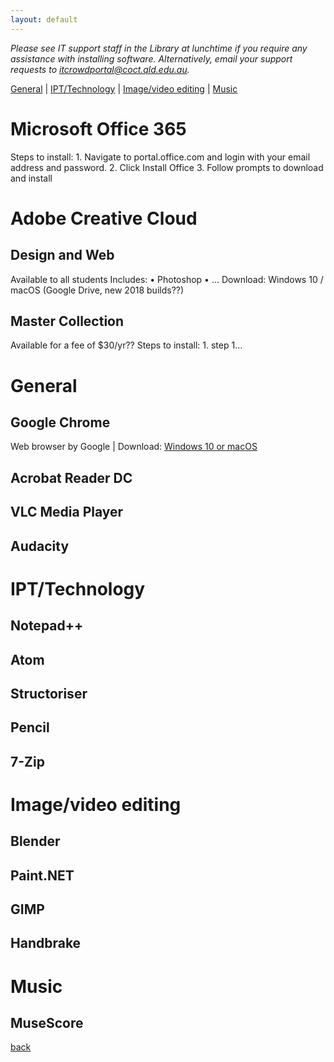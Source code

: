 ```yaml
---
layout: default
---
```


_Please see IT support staff in the Library at lunchtime if you require any assistance with installing software. Alternatively, email your support requests to itcrowdportal@coct.qld.edu.au._

[General](#general) | [IPT/Technology](#ipt) | [Image/video editing](#img) | [Music](#music)

# [](#o365)Microsoft Office 365
Steps to install:
	1. Navigate to portal.office.com and login with your email address and password.
	2. Click Install Office
	3. Follow prompts to download and install

	
# [](adobe-cc)Adobe Creative Cloud
## Design and Web
Available to all students
Includes:
	• Photoshop
	• ...
Download: Windows 10 / macOS (Google Drive, new 2018 builds??)

## Master Collection
Available for a fee of $30/yr??
Steps to install:
	1. step 1...

	
	
# [](#general)General
## Google Chrome
Web browser by Google | Download: [Windows 10 or macOS](https://www.google.com/chrome/)

## Acrobat Reader DC

## VLC Media Player

## Audacity


# [](#ipt)IPT/Technology

## Notepad++

## Atom

## Structoriser

## Pencil

## 7-Zip


# [](#img)Image/video editing

## Blender

## Paint.NET

## GIMP

## Handbrake


# [](#music)Music

## MuseScore






[back](./)
